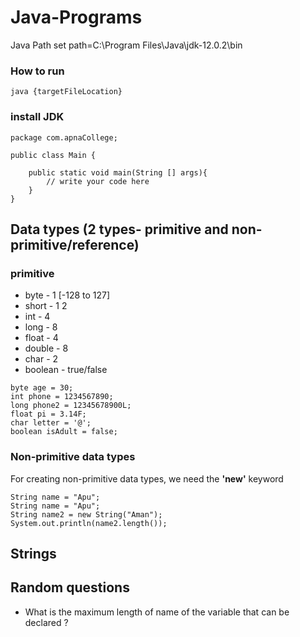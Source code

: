 # Java-Programs
Java Path
set path=C:\Program Files\Java\jdk-12.0.2\bin


### How to run 
```
java {targetFileLocation}
```

### install JDK

```
package com.apnaCollege;

public class Main {

    public static void main(String [] args){
        // write your code here
    }
}
```

## Data types (2 types- primitive and non-primitive/reference)

### primitive
- byte - 1 [-128 to 127]
- short - 1 2
- int - 4
- long - 8
- float - 4
- double - 8
- char - 2
- boolean - true/false
```
byte age = 30;
int phone = 1234567890;
long phone2 = 12345678900L;
float pi = 3.14F;
char letter = '@';
boolean isAdult = false;
```

### Non-primitive data types
For creating non-primitive data types, we need the **'new'** keyword

```
String name = "Apu";
String name = "Apu";
String name2 = new String("Aman");
System.out.println(name2.length());
```

## Strings 



## Random questions
 - What is the maximum length of name of the variable that can be declared ?